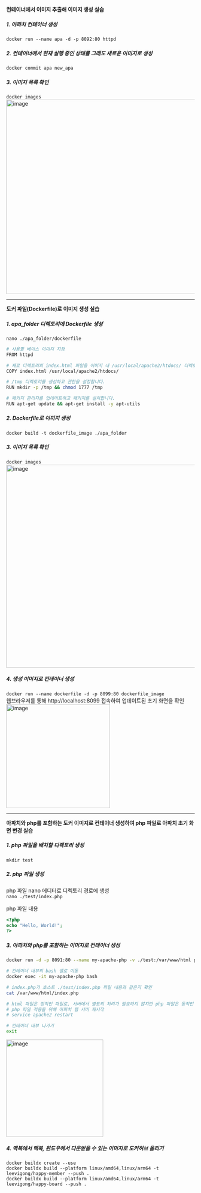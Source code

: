 **컨테이너에서 이미지 추출해 이미지 생성 실습**

##### 1. 아파치 컨테이너 생성
`docker run --name apa -d -p 8092:80 httpd`  

##### 2. 컨테이너에서 현재 실행 중인 상태를 그래도 새로운 이미지로 생성
`docker commit apa new_apa`

##### 3. 이미지 목록 확인 
`docker images`  
<img width="518" alt="image" src="https://github.com/user-attachments/assets/1724776e-62f9-4e88-aa3d-4a8fe7ddb5cf">

---
**도커 파일(Dockerfile)로 이미지 생성 실습**

##### 1. apa_folder 디렉토리에 Dockerfile 생성
`nano ./apa_folder/dockerfile`  
```bash
# 사용할 베이스 이미지 지정
FROM httpd

# 재료 디렉토리의 index.html 파일을 이미지 내 /usr/local/apache2/htdocs/ 디렉토리로 복사 -> 이거때문에 "안녕하세요!"로 보여짐
COPY index.html /usr/local/apache2/htdocs/

# /tmp 디렉토리를 생성하고 권한을 설정합니다.
RUN mkdir -p /tmp && chmod 1777 /tmp

# 패키지 관리자를 업데이트하고 패키지를 설치합니다.
RUN apt-get update && apt-get install -y apt-utils
```
##### 2. Dockerfile로 이미지 생성
`docker build -t dockerfile_image ./apa_folder`  

##### 3. 이미지 목록 확인 
`docker images`  
<img width="541" alt="image" src="https://github.com/user-attachments/assets/8be98f65-8197-43e1-b17a-6268972992da">

##### 4. 생성 이미지로 컨테이너 생성
`docker run --name dockerfile -d -p 8099:80 dockerfile_image`  
웹브라우저를 통해 http://localhost:8099 접속하여 업데이트된 초기 화면을 확인  
<img width="277" alt="image" src="https://github.com/user-attachments/assets/c939c93e-5eaa-43c2-b4ba-7e5452a1a5da">

---
**아파치와 php를 포함하는 도커 이미지로 컨테이너 생성하여 php 파일로 아파치 초기 화면 변경 실습**

##### 1. php 파일을 배치할 디렉토리 생성
`mkdir test`

##### 2. php 파일 생성
php 파일 nano 에디터로 디렉토리 경로에 생성  
`nano ./test/index.php`   

php 파일 내용
```php
<?php
echo "Hello, World!";
?>
```

##### 3. 아파치와 php를 포함하는 이미지로 컨테이너 생성
```bash
docker run -d -p 8091:80 --name my-apache-php -v ./test:/var/www/html php:7.4-apache

# 컨테이너 내부의 bash 셸로 이동
docker exec -it my-apache-php bash

# index.php가 호스트 ./test/index.php 파일 내용과 같은지 확인
cat /var/www/html/index.php

# html 파일은 정적인 파일로, 서버에서 별도의 처리가 필요하지 않지만 php 파일은 동적인 스크립트로 서버에서 처리가 필요
# php 파일 적용을 위해 아파치 웹 서버 재시작
# service apache2 restart

# 컨테이너 내부 나가기
exit
```

<img width="259" alt="image" src="https://github.com/user-attachments/assets/83b4c300-e24a-4338-a25c-214fed575021">


##### 4. 맥북에서 맥북, 윈도우에서 다운받을 수 있는 이미지로 도커허브 올리기
`docker buildx create --use`  
`docker buildx build --platform linux/amd64,linux/arm64 -t leevigong/happy-member --push .`  
`docker buildx build --platform linux/amd64,linux/arm64 -t leevigong/happy-board --push .`

